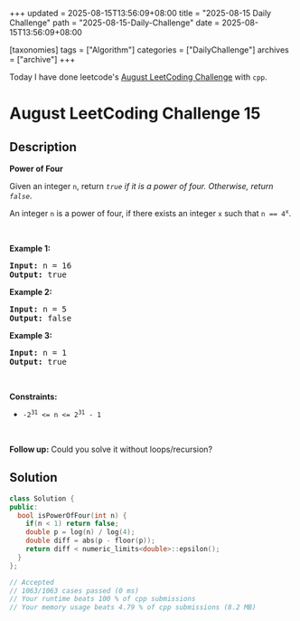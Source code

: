 +++
updated = 2025-08-15T13:56:09+08:00
title = "2025-08-15 Daily Challenge"
path = "2025-08-15-Daily-Challenge"
date = 2025-08-15T13:56:09+08:00

[taxonomies]
tags = ["Algorithm"]
categories = ["DailyChallenge"]
archives = ["archive"]
+++

Today I have done leetcode's [August LeetCoding Challenge](https://leetcode.com/problems/power-of-four/) with `cpp`.

<!-- more -->

# August LeetCoding Challenge 15

## Description

**Power of Four**

<p>Given an integer <code>n</code>, return <em><code>true</code> if it is a power of four. Otherwise, return <code>false</code></em>.</p>

<p>An integer <code>n</code> is a power of four, if there exists an integer <code>x</code> such that <code>n == 4<sup>x</sup></code>.</p>

<p>&nbsp;</p>
<p><strong class="example">Example 1:</strong></p>
<pre><strong>Input:</strong> n = 16
<strong>Output:</strong> true
</pre><p><strong class="example">Example 2:</strong></p>
<pre><strong>Input:</strong> n = 5
<strong>Output:</strong> false
</pre><p><strong class="example">Example 3:</strong></p>
<pre><strong>Input:</strong> n = 1
<strong>Output:</strong> true
</pre>
<p>&nbsp;</p>
<p><strong>Constraints:</strong></p>

<ul>
	<li><code>-2<sup>31</sup> &lt;= n &lt;= 2<sup>31</sup> - 1</code></li>
</ul>

<p>&nbsp;</p>
<strong>Follow up:</strong> Could you solve it without loops/recursion?

## Solution

``` cpp
class Solution {
public:
  bool isPowerOfFour(int n) {
    if(n < 1) return false;
    double p = log(n) / log(4);
    double diff = abs(p - floor(p));
    return diff < numeric_limits<double>::epsilon();  
  }
};

// Accepted
// 1063/1063 cases passed (0 ms)
// Your runtime beats 100 % of cpp submissions
// Your memory usage beats 4.79 % of cpp submissions (8.2 MB)
```
